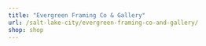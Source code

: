 ```yaml
---
title: "Evergreen Framing Co & Gallery"
url: /salt-lake-city/evergreen-framing-co-and-gallery/
shop: shop
---
```

